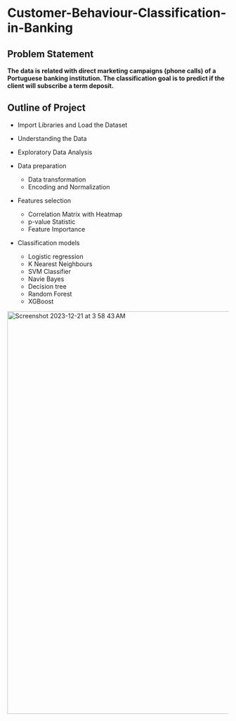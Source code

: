 # Customer-Behaviour-Classification-in-Banking


## Problem Statement
**The data is related with direct marketing campaigns (phone calls) of a Portuguese banking institution. The classification goal is to predict if the client will subscribe a term deposit.**



## Outline of Project

  * Import Libraries and Load the Dataset
    
  * Understanding the Data
  * Exploratory Data Analysis
    
  * Data preparation
      * Data transformation
      * Encoding and Normalization
        
  * Features selection
      * Correlation Matrix with Heatmap
      * p-value Statistic
      * Feature Importance
        
  * Classification models
      * Logistic regression
      * K Nearest Neighbours
      * SVM Classifier
      * Navie Bayes
      * Decision tree 
      * Random Forest
      * XGBoost


 <img width="915" alt="Screenshot 2023-12-21 at 3 58 43 AM" src="https://github.com/VIDIT-9/Customer-Behaviour-Classification-in-Banking/assets/102579972/fc9cb71a-093b-44bc-9023-9d93c84ba509">
